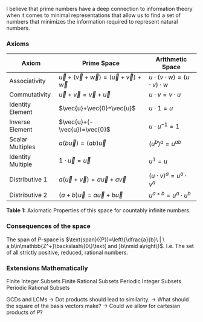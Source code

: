 I believe that prime numbers have a deep connection to information theory when it comes to minimal representations that allow us to find a set of numbers that minimizes the information required to represent natural numbers.
### Axioms

| Axiom             | Prime Space                                           | Arithmetic Space                     |
| ----------------- | ----------------------------------------------------- | ------------------------------------ |
| Associativity     | $\vec{u}+(\vec{v}+\vec{w})=(\vec{u}+\vec{v})+\vec{w}$ | $u\cdot(v\cdot w)=(u\cdot v)\cdot w$ |
| Commutativity     | $\vec{u}+\vec{v}=\vec{v}+\vec{u}$                     | $u\cdot v=v\cdot u$                  |
| Identity Element  | $\vec{u}+\vec{0}=\vec{u}$                             | $u\cdot1=u$                          |
| Inverse Element   | $\vec{u}+(-\vec{u})=\vec{0}$                          | $u\cdot u^{-1}=1$                    |
| Scalar Multiples  | $a(b\vec{u})=(ab)\vec{u}$                             | $(u^b)^a=u^{ab}$                     |
| Identity Multiple | $1\cdot\vec{u}=\vec{u}$                               | $u^1=u$                              |
| Distributive 1    | $a(\vec{u}+\vec{v})=a\vec{u}+a\vec{v}$                | $(u\cdot v)^a=u^a\cdot v^a$          |
| Distributive 2    | $(a+b)\vec{u}=a\vec{u}+b\vec{u}$                      | $u^{a+b}=u^a\cdot u^b$               |
**Table 1:** Axiomatic Properties of this space for countably infinite numbers.
### Consequences of the space
The span of $P$-space is $\text{span}({P})=\left\{\dfrac{a}{b}\ | \ a,b\in\mathbb{Z^+}\backslash\{0\}\text{ and }b\nmid a\right\}$.
I.e. The set of all strictly positive, reduced, rational numbers.

### Extensions Mathematically
Finite Integer Subsets
Finite Rational Subsets
Periodic Integer Subsets
Periodic Rational Subsets


GCDs and LCMs
 -> Dot products should lead to similarity.
 -> What should the square of the basis vectors make?
 -> Could we allow for cartesian products of $P$?

